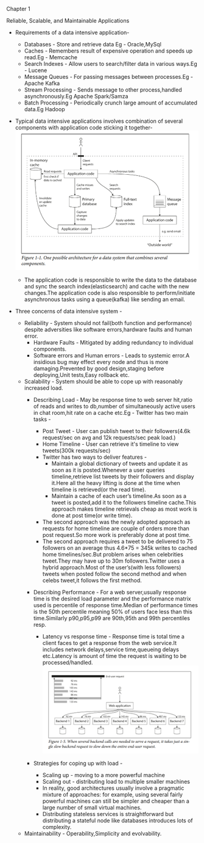 <!-----
NEW: Check the "Suppress top comment" option to remove this info from the output.

Conversion time: 1.073 seconds.


Using this Markdown file:

1. Paste this output into your source file.
2. See the notes and action items below regarding this conversion run.
3. Check the rendered output (headings, lists, code blocks, tables) for proper
   formatting and use a linkchecker before you publish this page.

Conversion notes:

* Docs to Markdown version 1.0β29
* Fri May 28 2021 07:23:06 GMT-0700 (PDT)
* Source doc: DDIA
* This document has images: check for >>>>>  gd2md-html alert:  inline image link in generated source and store images to your server. NOTE: Images in exported zip file from Google Docs may not appear in  the same order as they do in your doc. Please check the images!

----->


Chapter 1

Reliable, Scalable, and Maintainable Applications



*   Requirements of a data intensive application-
    *   Databases - Store and retrieve data Eg - Oracle,MySql
    *   Caches - Remembers result of expensive operation and speeds up read.Eg - Memcache
    *   Search Indexes - Allow users to search/filter data in various ways.Eg - Lucene
    *   Message Queues - For passing messages between processes.Eg - Apache Kafka
    *   Stream Processing - Sends message to other process,handled asynchronously.Eg Apache Spark/Samza
    *   Batch Processing - Periodically crunch large amount of accumulated data.Eg Hadoop
*   Typical data intensive applications involves combination of several components with application code sticking it together- ![alt_text](1.PNG "image_tooltip")


    *   The application code is responsible to write the data to the database and sync the search index(elasticsearch) and cache with the new changes.The application code is also responsible to perform/initiate asynchronous tasks using a queue(kafka) like sending an email.
*   Three concerns of data intensive system - 
    *   Reliability - System should not fail(both function and performance) despite adversities like software errors,hardware faults and human error.
        *   Hardware Faults - Mitigated by adding redundancy to individual components.
        *   Software errors and Human errors - Leads to systemic error.A insidious bug may effect every node and thus is more damaging.Prevented by good design,staging before deploying,Unit tests,Easy rollback etc.
    *   Scalability - System should be able to cope up with reasonably increased load.
        *   Describing Load - May be response time to web server hit,ratio of reads and writes to db,number of simultaneously active users in chat room,hit rate on a cache etc.Eg - Twitter has two main tasks - 
            *   Post Tweet - User can publish tweet to their followers(4.6k request/sec on avg and 12k requests/sec peak load.)
            *   Home Timeline - User can retrieve it's timeline to view tweets(300k requests/sec)
            *   Twitter has two ways to deliver features - 
                *   Maintain a global dictionary of tweets and update it as soon as it is posted.Whenever a user queries timeline,retrieve list tweets by their followers and display it.Here all the heavy lifting is done at the time when timeline is retrieved(or the read time).
                *   Maintain a cache of each user’s timeline.As soon as a tweet is posted,add it to the followers timeline cache.This approach makes timeline retrievals cheap as most work is done at post time(or write time).
            *   The second approach was the newly adopted approach as requests for home timeline are couple of orders more than post request.So more work is preferably done at post time.
            *   The second approach requires a tweet to be delivered to 75 followers on an average thus 4.6*75 = 345k writes to cached home timelines/sec.But problem arises when celebrities tweet.They may have up to 30m followers.Twitter uses a hybrid approach.Most of the user’s(with less followers) tweets when posted follow the second method and when celebs tweet,it follows the first method.
        *   Describing Performance - For a web server,usually response time is the desired load parameter and the performance matrix used is percentile of response time.Median of performance times is the 50th percentile meaning 50% of users face less than this time.Similarly p90,p95,p99 are 90th,95th and 99th percentiles resp.
            *   Latency vs response time - Response time is total time a client faces to get a response from the web service.It includes network delays,service time,queueing delays etc.Latency is amount of time the request is waiting to be processed/handled.![alt_text](2.PNG "image_tooltip")


        *   Strategies for coping up with load - 
            *   Scaling up - moving to a more powerful machine
            *   Scaling out - distributing load to multiple smaller machines
            *   In reality, good architectures usually involve a pragmatic mixture of approaches: for example, using several fairly powerful machines can still be simpler and cheaper than a large number of small virtual machines.
            *   Distributing stateless services is straightforward but distributing a stateful node like databases introduces lots of complexity.
    *   Maintainability - Operability,Simplicity and evolvability.